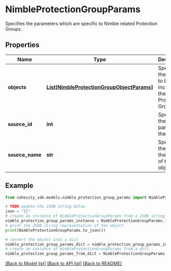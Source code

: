 # NimbleProtectionGroupParams

Specifies the parameters which are specific to Nimble related Protection Groups.

## Properties

Name | Type | Description | Notes
------------ | ------------- | ------------- | -------------
**objects** | [**List[NimbleProtectionGroupObjectParams]**](NimbleProtectionGroupObjectParams.md) | Specifies the objects to be included in the Protection Group. | 
**source_id** | **int** | Specifies the id of the parent of the objects. | [optional] [readonly] 
**source_name** | **str** | Specifies the name of the parent of the objects. | [optional] [readonly] 

## Example

```python
from cohesity_sdk.models.nimble_protection_group_params import NimbleProtectionGroupParams

# TODO update the JSON string below
json = "{}"
# create an instance of NimbleProtectionGroupParams from a JSON string
nimble_protection_group_params_instance = NimbleProtectionGroupParams.from_json(json)
# print the JSON string representation of the object
print(NimbleProtectionGroupParams.to_json())

# convert the object into a dict
nimble_protection_group_params_dict = nimble_protection_group_params_instance.to_dict()
# create an instance of NimbleProtectionGroupParams from a dict
nimble_protection_group_params_from_dict = NimbleProtectionGroupParams.from_dict(nimble_protection_group_params_dict)
```
[[Back to Model list]](../README.md#documentation-for-models) [[Back to API list]](../README.md#documentation-for-api-endpoints) [[Back to README]](../README.md)


